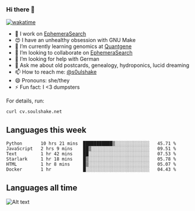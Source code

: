 ### Hi there 👋

[![wakatime](https://wakatime.com/badge/user/08339702-a231-40c4-8838-d449bd2ff951.svg)](https://wakatime.com/@08339702-a231-40c4-8838-d449bd2ff951)

<!--
**soulshake/soulshake** is a ✨ _special_ ✨ repository because its `README.md` (this file) appears on your GitHub profile.

Here are some ideas to get you started:

- 🔭 I’m currently working on ...
- 🌱 I’m currently learning ...
- 👯 I’m looking to collaborate on ...
- 🤔 I’m looking for help with ...
- 💬 Ask me about ...
- 📫 How to reach me: ...
- 😄 Pronouns: ...
- ⚡ Fun fact: ...
-->


- 🔭 I work on [EphemeraSearch](https://www.ephemerasearch.com/)
- 😍 I have an unhealthy obsession with GNU Make
- :dna: I’m currently learning genomics at [Quantgene](https://www.quantgene.com/)
- 👯 I’m looking to collaborate on [EphemeraSearch](https://www.ephemerasearch.com/)
- 🤔 I’m looking for help with German
- 💬 Ask me about old postcards, genealogy, hydroponics, lucid dreaming
- 📫 How to reach me: [@s0ulshake](https://twitter.com/soulshake)
- 😄 Pronouns: she/they
- ⚡ Fun fact: I <3 dumpsters

For details, run:

```
curl cv.soulshake.net
```

## Languages this week

<!--START_SECTION:waka-->

```text
Python       10 hrs 21 mins  ███████████▒░░░░░░░░░░░░░   45.71 %
JavaScript   2 hrs 9 mins    ██▒░░░░░░░░░░░░░░░░░░░░░░   09.51 %
Text         1 hr 42 mins    ██░░░░░░░░░░░░░░░░░░░░░░░   07.53 %
Starlark     1 hr 18 mins    █▒░░░░░░░░░░░░░░░░░░░░░░░   05.78 %
HTML         1 hr 8 mins     █▒░░░░░░░░░░░░░░░░░░░░░░░   05.07 %
Docker       1 hr            █░░░░░░░░░░░░░░░░░░░░░░░░   04.43 %
```

<!--END_SECTION:waka-->

## Languages all time
![Alt text](https://wakatime.com/share/@aj/6aa10b67-a5e9-4fb1-acaf-8692f4385172.svg)
